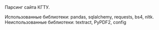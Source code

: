 Парсинг сайта КГТУ.

Использованные библиотеки: pandas, sqlalchemy, requests, bs4, nltk.
Неиспользованные библиотеки: textract, PyPDF2, config
